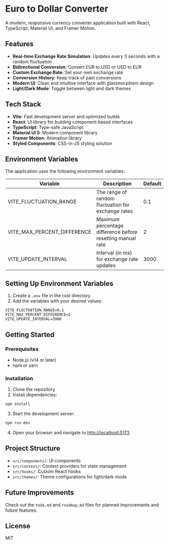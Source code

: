 # Euro to Dollar Converter

A modern, responsive currency converter application built with React, TypeScript, Material UI, and Framer Motion.

## Features

- **Real-time Exchange Rate Simulation**: Updates every 3 seconds with a random fluctuation
- **Bidirectional Conversion**: Convert EUR to USD or USD to EUR
- **Custom Exchange Rate**: Set your own exchange rate
- **Conversion History**: Keep track of past conversions
- **Modern UI**: Clean and intuitive interface with glassmorphism design
- **Light/Dark Mode**: Toggle between light and dark themes

## Tech Stack

- **Vite**: Fast development server and optimized builds
- **React**: UI library for building component-based interfaces
- **TypeScript**: Type-safe JavaScript
- **Material UI 5**: Modern component library
- **Framer Motion**: Animation library
- **Styled Components**: CSS-in-JS styling solution

## Environment Variables

The application uses the following environment variables:

| Variable | Description | Default |
|----------|-------------|---------|
| VITE_FLUCTUATION_RANGE | The range of random fluctuation for exchange rates | 0.1 |
| VITE_MAX_PERCENT_DIFFERENCE | Maximum percentage difference before resetting manual rate | 2 |
| VITE_UPDATE_INTERVAL | Interval (in ms) for exchange rate updates | 3000 |

## Setting Up Environment Variables

1. Create a `.env` file in the root directory
2. Add the variables with your desired values:

```
VITE_FLUCTUATION_RANGE=0.1
VITE_MAX_PERCENT_DIFFERENCE=2
VITE_UPDATE_INTERVAL=3000
```

## Getting Started

### Prerequisites

- Node.js (v14 or later)
- npm or yarn

### Installation

1. Clone the repository
2. Install dependencies:

```bash
npm install
```

3. Start the development server:

```bash
npm run dev
```

4. Open your browser and navigate to [http://localhost:5173](http://localhost:5173)

## Project Structure

- `src/components/`: UI components
- `src/context/`: Context providers for state management
- `src/hooks/`: Custom React hooks
- `src/themes/`: Theme configurations for light/dark mode

## Future Improvements

Check out the `todo.md` and `roadmap.md` files for planned improvements and future features.

## License

MIT

